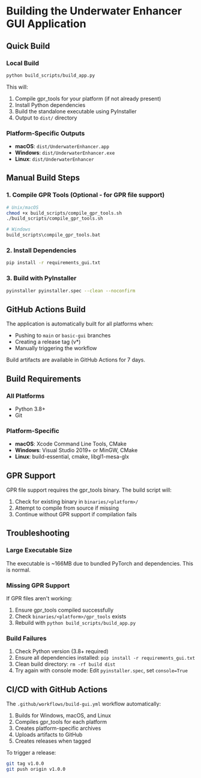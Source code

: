 # Building the Underwater Enhancer GUI Application

## Quick Build

### Local Build
```bash
python build_scripts/build_app.py
```

This will:
1. Compile gpr_tools for your platform (if not already present)
2. Install Python dependencies
3. Build the standalone executable using PyInstaller
4. Output to `dist/` directory

### Platform-Specific Outputs
- **macOS**: `dist/UnderwaterEnhancer.app`
- **Windows**: `dist/UnderwaterEnhancer.exe`
- **Linux**: `dist/UnderwaterEnhancer`

## Manual Build Steps

### 1. Compile GPR Tools (Optional - for GPR file support)
```bash
# Unix/macOS
chmod +x build_scripts/compile_gpr_tools.sh
./build_scripts/compile_gpr_tools.sh

# Windows
build_scripts\compile_gpr_tools.bat
```

### 2. Install Dependencies
```bash
pip install -r requirements_gui.txt
```

### 3. Build with PyInstaller
```bash
pyinstaller pyinstaller.spec --clean --noconfirm
```

## GitHub Actions Build

The application is automatically built for all platforms when:
- Pushing to `main` or `basic-gui` branches
- Creating a release tag (v*)
- Manually triggering the workflow

Build artifacts are available in GitHub Actions for 7 days.

## Build Requirements

### All Platforms
- Python 3.8+
- Git

### Platform-Specific
- **macOS**: Xcode Command Line Tools, CMake
- **Windows**: Visual Studio 2019+ or MinGW, CMake
- **Linux**: build-essential, cmake, libgl1-mesa-glx

## GPR Support

GPR file support requires the gpr_tools binary. The build script will:
1. Check for existing binary in `binaries/<platform>/`
2. Attempt to compile from source if missing
3. Continue without GPR support if compilation fails

## Troubleshooting

### Large Executable Size
The executable is ~166MB due to bundled PyTorch and dependencies. This is normal.

### Missing GPR Support
If GPR files aren't working:
1. Ensure gpr_tools compiled successfully
2. Check `binaries/<platform>/gpr_tools` exists
3. Rebuild with `python build_scripts/build_app.py`

### Build Failures
1. Check Python version (3.8+ required)
2. Ensure all dependencies installed: `pip install -r requirements_gui.txt`
3. Clean build directory: `rm -rf build dist`
4. Try again with console mode: Edit `pyinstaller.spec`, set `console=True`

## CI/CD with GitHub Actions

The `.github/workflows/build-gui.yml` workflow automatically:
1. Builds for Windows, macOS, and Linux
2. Compiles gpr_tools for each platform
3. Creates platform-specific archives
4. Uploads artifacts to GitHub
5. Creates releases when tagged

To trigger a release:
```bash
git tag v1.0.0
git push origin v1.0.0
```